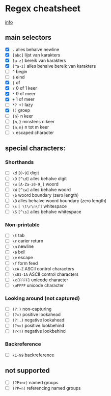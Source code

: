 # Regex cheatsheet
[info](https://www.regular-expressions.info)

## main selectors
- [x] `.` alles behalve newline
- [x] `[abc]` lijst van karakters
- [x] `[a-z]` bereik van karakters
- [x] `[^a-z]` alles behalve bereik van karakters
- [ ] `^` begin
- [ ] `$` eind
- [x] `|` of
- [x] `?` 0 of 1 keer
- [x] `*` 0 of meer
- [x] `+` 1 of meer
- [ ] `*? +?` lazy
- [x] `()` groep
- [ ] `{n}` n keer
- [ ] `{n,}` minstens n keer
- [ ] `{n,m}` n tot m keer
- [ ] `\` escaped character

## special characters:
### Shorthands
- [ ] `\d` `[0-9]` digit
- [ ] `\D` `[^\d]` alles behalve digit
- [ ] `\w` `[A-Za-z0-9_]` woord
- [ ] `\W` `[^\w]` alles behalve woord
- [ ] `\b` woord boundary (zero length)
- [ ] `\B` alles behalve woord boundary (zero length)
- [ ] `\s` `[ \t\r\n\f]` whitespace
- [ ] `\S` `[^\s]` alles behalve whitespace

### Non-printable
- [ ] `\t` tab
- [ ] `\r` carier return
- [ ] `\n` newline
- [ ] `\a` bell
- [ ] `\e` escape
- [ ] `\f` form feed
- [ ] `\cA-Z` ASCII control characters
- [ ] `\x01-1A` ASCII control characters
- [ ] `\x{FFFF}` unicode character
- [ ] `\uFFFF` unicode character

### Looking around (not captured)
- [ ] `(?:)` non-capturing
- [ ] `(?=)` positive lookahead
- [ ] `(?!.)` negative lookahead
- [ ] `(?<=)` positive lookbehind
- [ ] `(?<!)` negative lookbehind

### Backreference
- [ ] `\1-99` backreference

## not supported
- [ ] `(?P<n>)` named groups
- [ ] `(?P=n)` referencing named groups